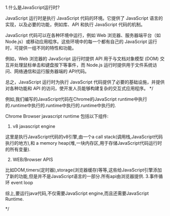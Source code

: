  1.什么是JavaScript运行时?

JavaScript 运行时是执行 JavaScript 代码的环境。它提供了 JavaScript 语言的实现，以及必要的功能，例如库、API 和执行 JavaScript 代码的机制。

JavaScript 代码可以在各种环境中运行，例如 Web 浏览器、服务器端平台（如 Node.js）或移动应用程序。这些环境中的每一个都有自己的 JavaScript 运行时，可提供一组不同的特性和功能。

例如，Web 浏览器的 JavaScript 运行时提供 API 用于与文档对象模型 (DOM) 交互并处理鼠标单击和键盘按下等事件，而 Node.js 运行时提供用于文件系统访问、网络通信和运行服务器端的 API代码。

总之，JavaScript 运行时为执行 JavaScript 代码提供了必要的基础设施，并提供对各种功能和 API 的访问，使开发人员能够构建复杂的交互式应用程序。 */

例如,我们编写的JavaScript代码在Chrome的JavaScript runtime中执行的.runtime中执行的.runtime中执行的.runtime中执行的.

Chrome Browser javascript runtime 包括以下组件: 

1. v8 javascript engine 

这里是执行JavaScript代码的v8引擎,由一个a call stack(调用栈,JavaScript代码执行的地方),和 a memory heap(堆,一块内存区,用于存储JavaScript代码运行时的所有变量).

2. WEB/Browser APIS

比如DOM,timers(定时器),storage(浏览器缓存)等等,这些给JavaScript引擎添加了新的功能,但是并不是JavaScript语言的一部分.所有api由浏览器提供.
3.事件循环 event loop


综上,要运行java代码,不仅需要JavaScript engine,而且还需要JavaScript Runtime.

*/
